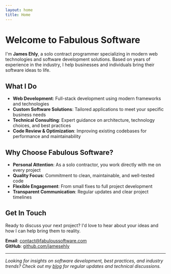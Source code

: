 ```yaml
---
layout: home
title: Home
---
```


# Welcome to Fabulous Software

I'm **James Ehly**, a solo contract programmer specializing in modern web technologies and software development solutions. Based on years of experience in the industry, I help businesses and individuals bring their software ideas to life.

## What I Do

- **Web Development**: Full-stack development using modern frameworks and technologies
- **Custom Software Solutions**: Tailored applications to meet your specific business needs
- **Technical Consulting**: Expert guidance on architecture, technology choices, and best practices
- **Code Review & Optimization**: Improving existing codebases for performance and maintainability

## Why Choose Fabulous Software?

- **Personal Attention**: As a solo contractor, you work directly with me on every project
- **Quality Focus**: Commitment to clean, maintainable, and well-tested code
- **Flexible Engagement**: From small fixes to full project development
- **Transparent Communication**: Regular updates and clear project timelines

## Get In Touch

Ready to discuss your next project? I'd love to hear about your ideas and how I can help bring them to reality.

**Email**: [contact@fabuloussoftware.com](mailto:contact@fabuloussoftware.com)  
**GitHub**: [github.com/jamesehly](https://github.com/jamesehly)

---

*Looking for insights on software development, best practices, and industry trends? Check out my [blog](/blog) for regular updates and technical discussions.*